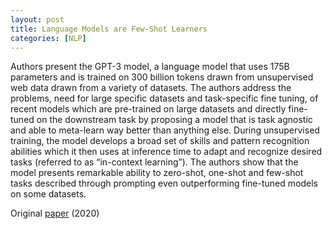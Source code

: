 ```yaml
---
layout: post
title: Language Models are Few-Shot Learners
categories: [NLP]
---
```


Authors present the GPT-3 model, a language model that uses 175B parameters and is trained on 300 billion tokens drawn from unsupervised web data drawn from a variety of datasets. The authors address the problems, need for large specific datasets and task-specific fine tuning, of recent models which are pre-trained on large datasets and directly fine-tuned on the downstream task by proposing a model that is task agnostic and able to meta-learn way better than anything else. During unsupervised training, the model develops a broad set of skills and pattern recognition abilities which it then uses at inference time to adapt and recognize desired tasks (referred to as “in-context learning”). The authors show that the model presents remarkable ability to zero-shot, one-shot and few-shot tasks described through prompting even outperforming fine-tuned models on some datasets.  

Original [paper](https://arxiv.org/abs/2005.14165) (2020)
